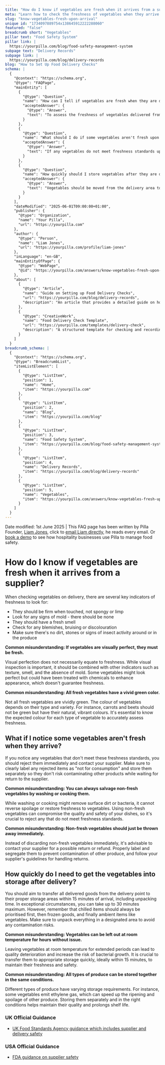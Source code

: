 ```yaml
---
title: "How do I know if vegetables are fresh when it arrives from a supplier?"
meta: "Learn how to check the freshness of vegetables when they arrive from suppliers and what to do if they aren't fresh. Ensure proper storage and record any issues in Pilla."
slug: "know-vegetables-fresh-upon-arrival"
unique id: "1734097889754x138645912222288060"
featured: "false"
breadcrumb short: "Vegetables"
pillar text: "Food Safety System"
pillar link: |
  https://yourpilla.com/blog/food-safety-management-system
subpage text: "Delivery Records"
subpage link: |
  https://yourpilla.com/blog/delivery-records
blog: "How to Set Up Food Delivery Checks"
schema: |
  {
    "@context": "https://schema.org",
    "@type": "FAQPage",
    "mainEntity": [
      {
        "@type": "Question",
        "name": "How can I tell if vegetables are fresh when they are delivered from a supplier?",
        "acceptedAnswer": {
          "@type": "Answer",
          "text": "To assess the freshness of vegetables delivered from a supplier, check for firmness, absence of mold, a fresh smell, and an absence of blemishes, bruising, or discolouration. Ensure there are no signs of dirt, stones, or insect activity. Remember that visual perfection alone does not guarantee freshness; it's also important to consider other factors like texture and smell."
        }
      },
      {
        "@type": "Question",
        "name": "What should I do if some vegetables aren't fresh upon delivery?",
        "acceptedAnswer": {
          "@type": "Answer",
          "text": "If any vegetables do not meet freshness standards upon delivery, immediately reject them and notify your supplier. Clearly label rejected items as 'not for consumption' and store them separately to prevent contamination of other products while arranging for their return or refund."
        }
      },
      {
        "@type": "Question",
        "name": "How quickly should I store vegetables after they are delivered?",
        "acceptedAnswer": {
          "@type": "Answer",
          "text": "Vegetables should be moved from the delivery area to appropriate storage within 15 minutes of arrival to maintain freshness and safety. In cases where this isn't possible, a maximum of 30 minutes is permissible. Prioritize chilled and frozen goods first, and unpack vegetables in a designated area to prevent contamination."
        }
      }
    ],
    "dateModified": "2025-06-01T09:00:00+01:00",
    "publisher": {
      "@type": "Organization",
      "name": "Your Pilla",
      "url": "https://yourpilla.com"
    },
    "author": {
      "@type": "Person",
      "name": "Liam Jones",
      "url": "https://yourpilla.com/profile/liam-jones"
    },
    "inLanguage": "en-GB",
    "mainEntityOfPage": {
      "@type": "WebPage",
      "@id": "https://yourpilla.com/answers/know-vegetables-fresh-upon-arrival"
    },
    "about": [
      {
        "@type": "Article",
        "name": "Guide on Setting up Food Delivery Checks",
        "url": "https://yourpilla.com/blog/delivery-records",
        "description": "An article that provides a detailed guide on how to set up checks for food deliveries, ensuring compliance with safety standards."
      },
      {
        "@type": "CreativeWork",
        "name": "Food Delivery Check Template",
        "url": "https://yourpilla.com/templates/delivery-check",
        "description": "A structured template for checking and recording food deliveries to ensure all items meet safety and quality standards."
      }
    ]
  }
breadcrumb_schema: |
  {
    "@context": "https://schema.org",
    "@type": "BreadcrumbList",
    "itemListElement": [
      {
        "@type": "ListItem",
        "position": 1,
        "name": "Home",
        "item": "https://yourpilla.com"
      },
      {
        "@type": "ListItem",
        "position": 2,
        "name": "Blog",
        "item": "https://yourpilla.com/blog"
      },
      {
        "@type": "ListItem",
        "position": 3,
        "name": "Food Safety System",
        "item": "https://yourpilla.com/blog/food-safety-management-system"
      },
      {
        "@type": "ListItem",
        "position": 4,
        "name": "Delivery Records",
        "item": "https://yourpilla.com/blog/delivery-records"
      },
      {
        "@type": "ListItem",
        "position": 5,
        "name": "Vegetables",
        "item": "https://yourpilla.com/answers/know-vegetables-fresh-upon-arrival"
      }
    ]
  }
---
```


Date modified: 1st June 2025 | This FAQ page has been written by Pilla Founder, [Liam Jones](https://yourpilla.com/profile/liam-jones), click to [email Liam directly](https://mailto:liam@yourpilla.com/), he reads every email. Or [book a demo](https://calendly.com/pilla/demo) to see how hospitality businesses use Pilla to manage food safety.

# How do I know if vegetables are fresh when it arrives from a supplier?

When checking vegetables on delivery, there are several key indicators of freshness to look for:

-   They should be firm when touched, not spongy or limp
-   Look for any signs of mold - there should be none
-   They should have a fresh smell
-   Check for any blemishes, bruising or discolouration
-   Make sure there's no dirt, stones or signs of insect activity around or in the produce

**Common misunderstanding: If vegetables are visually perfect, they must be fresh.**

Visual perfection does not necessarily equate to freshness. While visual inspection is important, it should be combined with other indicators such as texture, smell, and the absence of mold. Some vegetables might look perfect but could have been treated with chemicals to enhance appearance, which doesn't guarantee freshness.

**Common misunderstanding: All fresh vegetables have a vivid green color.**

Not all fresh vegetables are vividly green. The colour of vegetables depends on their type and variety. For instance, carrots and beets should not be green but have their natural, vibrant colours. It's essential to know the expected colour for each type of vegetable to accurately assess freshness.

## What if I notice some vegetables aren't fresh when they arrive?

If you notice any vegetables that don't meet these freshness standards, you should reject them immediately and contact your supplier. Make sure to clearly label any rejected items as "not for consumption" and store them separately so they don't risk contaminating other products while waiting for return to the supplier.

**Common misunderstanding: You can always salvage non-fresh vegetables by washing or cooking them.**

While washing or cooking might remove surface dirt or bacteria, it cannot reverse spoilage or restore freshness to vegetables. Using non-fresh vegetables can compromise the quality and safety of your dishes, so it's crucial to reject any that do not meet freshness standards.

**Common misunderstanding: Non-fresh vegetables should just be thrown away immediately.**

Instead of discarding non-fresh vegetables immediately, it's advisable to contact your supplier for a possible return or refund. Properly label and segregate them to prevent contamination of other produce, and follow your supplier's guidelines for handling returns.

## How quickly do I need to get the vegetables into storage after delivery?

You should aim to transfer all delivered goods from the delivery point to their proper storage areas within 15 minutes of arrival, including unpacking time. In exceptional circumstances, you can take up to 30 minutes maximum. However, remember that chilled items should always be prioritised first, then frozen goods, and finally ambient items like vegetables. Make sure to unpack everything in a designated area to avoid any contamination risks.

**Common misunderstanding: Vegetables can be left out at room temperature for hours without issue.**

Leaving vegetables at room temperature for extended periods can lead to quality deterioration and increase the risk of bacterial growth. It is crucial to transfer them to appropriate storage quickly, ideally within 15 minutes, to maintain their freshness and safety.

**Common misunderstanding: All types of produce can be stored together in the same conditions.**

Different types of produce have varying storage requirements. For instance, some vegetables emit ethylene gas, which can speed up the ripening and spoilage of other produce. Storing them separately and in the right conditions helps maintain their quality and prolongs shelf life.

### UK Official Guidance

-   [UK Food Standards Agency guidance which includes supplier and delivery safety](https://www.food.gov.uk/business-guidance/managing-food-safety)

### USA Official Guidance

-   [FDA guidance on supplier safety](https://www.fda.gov/food/importing-food-products-united-states/industry-resources-third-party-audit-standards-and-fsma-supplier-verification-requirements)